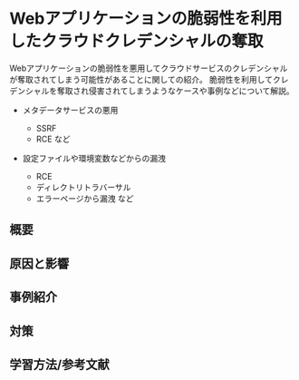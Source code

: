 # Webアプリケーションの脆弱性を利用したクラウドクレデンシャルの奪取

Webアプリケーションの脆弱性を悪用してクラウドサービスのクレデンシャルが奪取されてしまう可能性があることに関しての紹介。
脆弱性を利用してクレデンシャルを奪取され侵害されてしまうようなケースや事例などについて解説。

* メタデータサービスの悪用
    - SSRF
    - RCE
    など

* 設定ファイルや環境変数などからの漏洩
    - RCE
    - ディレクトリトラバーサル
    - エラーページから漏洩
    など

## 概要

## 原因と影響

## 事例紹介

## 対策

## 学習方法/参考文献